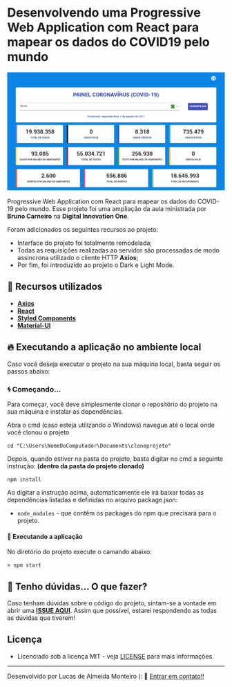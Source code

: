 # Desenvolvendo uma Progressive Web Application com React para mapear os dados do COVID19 pelo mundo

![Preview](https://github.com/lucasdealmeidadev/mapeamento-covid19-reactjs/blob/main/01.png?raw=true)

Progressive Web Application com React para mapear os dados do COVID-19 pelo mundo. Esse projeto foi uma ampliação da aula ministrada por **Bruno Carneiro** na **Digital Innovation One**.

Foram adicionados os seguintes recursos ao projeto:

- Interface do projeto foi totalmente remodelada;
- Todas as requisições realizadas ao servidor são processadas de modo assincrona utilizado o cliente HTTP **Axios**;
- Por fim, foi introduzido ao projeto o Dark e Light Mode.

## 🚀 Recursos utilizados

* **[Axios](https://axios-http.com/docs/intro)**
* **[React](https://pt-br.reactjs.org/)**
* **[Styled Components](https://styled-components.com/)**
* **[Material-UI ](http://expressjs.com/pt-br/)**

## 🔥 Executando a aplicação no ambiente local

Caso você deseja executar o projeto na sua máquina local, basta seguir os passos abaixo:

### 🌀 Começando... 

Para começar, você deve simplesmente clonar o repositório do projeto na sua máquina e instalar as dependências.

Abra o cmd (caso esteja utilizando o Windows) navegue até o local onde você clonou o projeto

```
cd "C:\Users\NomeDoComputador\Documents\cloneprojeto"
```

Depois, quando estiver na pasta do projeto, basta digitar no cmd a seguinte instrução: **(dentro da pasta do projeto clonado)**

```
npm install
```

Ao digitar a instrução acima, automaticamente ele irá baixar todas as dependências listadas e definidas no arquivo package.json:

* `node_modules` - que contêm os packages do npm que precisará para o projeto.

#### 💨 Executando a aplicação 

No diretório do projeto execute o camando abaixo:

```
> npm start
```

## 🚩 Tenho dúvidas... O que fazer? 

Caso tenham dúvidas sobre o código do projeto, sintam-se a vontade em abrir uma **[ISSUE AQUI](https://github.com/lucasdealmeidadev/mapeamento-covid19-reactjs/issues)**. Assim que possível, estarei respondendo as todas as dúvidas que tiverem!

## Licença

* Licenciado sob a licença MIT - veja [LICENSE](https://github.com/lucasdealmeidadev/mapeamento-covid19-reactjs/blob/main/LICENSE) para mais informações.

----------

Desenvolvido por Lucas de Almeida Monteiro (:  👋  [ Entrar em contato!!](https://www.linkedin.com/in/lucas-almeida-145a4513a)